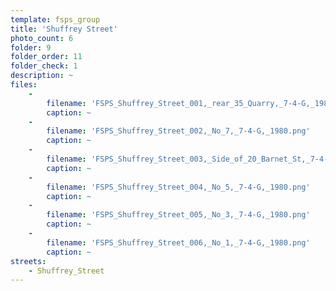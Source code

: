```yaml
---
template: fsps_group
title: 'Shuffrey Street'
photo_count: 6
folder: 9
folder_order: 11
folder_check: 1
description: ~
files:
    -
        filename: 'FSPS_Shuffrey_Street_001,_rear_35_Quarry,_7-4-G,_1980.png'
        caption: ~
    -
        filename: 'FSPS_Shuffrey_Street_002,_No_7,_7-4-G,_1980.png'
        caption: ~
    -
        filename: 'FSPS_Shuffrey_Street_003,_Side_of_20_Barnet_St,_7-4-G,_1980.png'
        caption: ~
    -
        filename: 'FSPS_Shuffrey_Street_004,_No_5,_7-4-G,_1980.png'
        caption: ~
    -
        filename: 'FSPS_Shuffrey_Street_005,_No_3,_7-4-G,_1980.png'
        caption: ~
    -
        filename: 'FSPS_Shuffrey_Street_006,_No_1,_7-4-G,_1980.png'
        caption: ~
streets:
    - Shuffrey_Street
---
```

